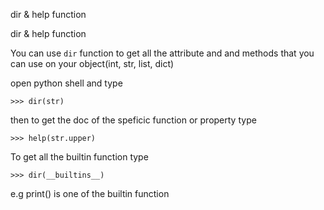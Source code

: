 dir & help function

dir & help function

You can use `dir` function to get all the attribute and and methods that you can use on your object(int, str, list, dict)

open python shell and type 

`>>> dir(str)`

then to get the doc of the speficic function or property type

`>>> help(str.upper)`

To get all the builtin function type

```
>>> dir(__builtins__)
```

e.g print() is one of the builtin function

